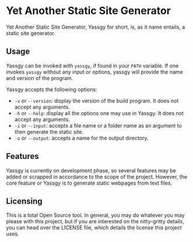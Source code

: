 # Yet Another Static Site Generator

Yet Another Static Site Generator, Yassgy for short, is, as it name entails, a static site generator.

## Usage

Yassgy can be invoked with `yassgy`, if found in your `PATH` variable. If one invokes `yassgy` without
any input or options, yassgy will provide the name and version of the program.

Yassgy accepts the following options:

* `-v` or `--version`: display the version of the build program. It does not accept any arguments.
* `-h` or `--help`: display all the options one may use in Yassgy. It does not accept any arguments.
* `-i` or `--input`: accepts a file name or a folder name as an argument to then generate the static site.
* `-o` or `--output`: accepts a name for the output directory.

## Features

Yassgy is currently on development phase, so several features may be added or scrapped in accordance to
the scope of the project. However, the core feature or Yassgy is to generate static webpages from text files.

## Licensing

This is a total Open Source tool. In general, you may do whatever you may please with this project, but
if you are interested on the nitty-gritty details, you can head over the LICENSE file, which details
the license this project uses.

